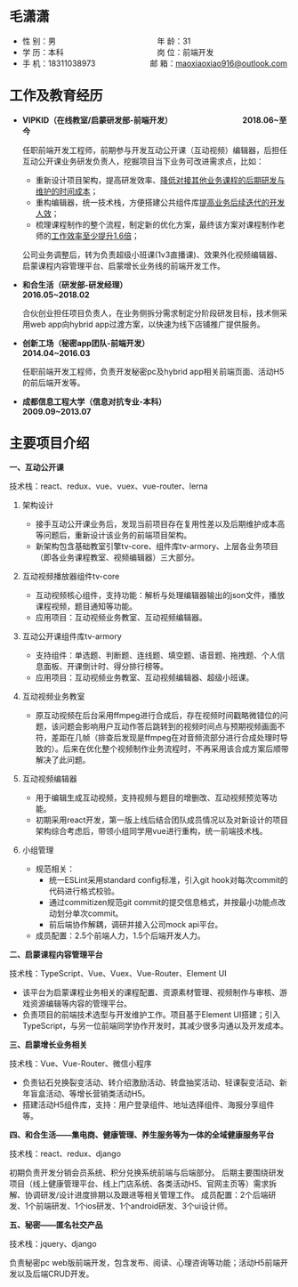 ## <font size=5>毛潇潇</font>

* 性 别：男&emsp;&emsp;&emsp;&emsp;&emsp;&emsp;&emsp;&emsp;&emsp;&emsp;&emsp;&emsp;&emsp;年 龄：31
* 学 历：本科&emsp;&emsp;&emsp;&emsp;&emsp;&emsp;&emsp;&emsp;&emsp;&emsp;&emsp;&emsp;岗 位：前端开发
* 手 机：18311038973&emsp;&emsp;&emsp;&emsp;&emsp;&emsp;&emsp;邮 箱：maoxiaoxiao916@outlook.com

## <font size=5>工作及教育经历</font>

* __VIPKID（在线教室/启蒙研发部-前端开发）&emsp;&emsp;&emsp;&emsp;&emsp;&emsp;&emsp;&emsp;&emsp;2018.06~至今__

  任职前端开发工程师，前期参与开发互动公开课（互动视频）编辑器，后担任互动公开课业务研发负责人，挖掘项目当下业务可改进需求点，比如：

  * 重新设计项目架构，提高研发效率、<u>降低对接其他业务课程的后期研发与维护的时间成本</u>；
  * 重构编辑器，统一技术栈，方便搭建公共组件库<u>提高业务后续迭代的开发人效</u>；
  * 梳理课程制作的整个流程，制定新的优化方案，最终该方案对课程制作老师的<u>工作效率至少提升1.6倍</u>；

  公司业务调整后，转为负责超级小班课(1v3直播课)、效果外化视频编辑器、启蒙课程内容管理平台、启蒙增长业务线的前端开发工作。

* __和合生活（研发部-研发经理）&emsp;&emsp;&emsp;&emsp;&emsp;&emsp;&emsp;&emsp;&emsp;&emsp;&emsp;&emsp;&emsp;&emsp;&emsp; 2016.05~2018.02__

  合伙创业担任项目负责人，在业务侧拆分需求制定分阶段研发目标，技术侧采用web app向hybrid app过渡方案，以快速为线下店铺推广提供服务。

* __创新工场（秘密app团队-前端开发）&emsp;&emsp;&emsp;&emsp;&emsp;&emsp;&emsp;&emsp;&emsp;&emsp;&emsp;&emsp;2014.04~2016.03__

  任职前端开发工程师，负责开发秘密pc及hybrid app相关前端页面、活动H5的前后端开发等。

* __成都信息工程大学（信息对抗专业-本科）&emsp;&emsp;&emsp;&emsp;&emsp;&emsp;&emsp;&emsp;&emsp;2009.09~2013.07__

## <font size=5>主要项目介绍</font>

__一、互动公开课__

技术栈：react、redux、vue、vuex、vue-router、lerna

1. 架构设计
   * 接手互动公开课业务后，发现当前项目存在复用性差以及后期维护成本高等问题后，重新设计该业务的前端项目架构。
   * 新架构包含基础教室引擎tv-core、组件库tv-armory、上层各业务项目（即各业务课程教室、视频编辑器）三大部分。

2. 互动视频播放器组件tv-core
   * 互动视频核心组件，支持功能：解析与处理编辑器输出的json文件，播放课程视频，题目通知等功能。
   * 应用项目：互动视频业务教室、互动视频编辑器。

3. 互动公开课组件库tv-armory
   * 支持组件：单选题、判断题、连线题、填空题、语音题、拖拽题、个人信息面板、开课倒计时、得分排行榜等。
   * 应用项目：互动视频业务教室、互动视频编辑器、超级小班课。

4. 互动视频业务教室
   * 原互动视频在后台采用ffmpeg进行合成后，存在视频时间戳略微错位的问题，该问题会影响用户互动作答后跳转到的视频时间点与预期视频画面不符，差距在几帧（排查后发现是ffmpeg在对音频流部分进行合成处理时导致的）。后来在优化整个视频制作业务流程时，不再采用该合成方案后顺带解决了此问题。
  
5. 互动视频编辑器
   * 用于编辑生成互动视频，支持视频与题目的增删改、互动视频预览等功能。
   * 初期采用react开发，第一版上线后结合团队成员情况以及对新设计的项目架构综合考虑后，带领小组同学用vue进行重构，统一前端技术栈。

6. 小组管理
   * 规范相关：
     * 统一ESLint采用standard config标准，引入git hook对每次commit的代码进行格式校验。
     * 通过commitizen规范git commit的提交信息格式，并按最小功能点改动划分单次commit。
     * 前后端协作解耦，调研并接入公司mock api平台。
   * 成员配置：2.5个前端人力，1.5个后端开发人力。

__二、启蒙课程内容管理平台__

技术栈：TypeScript、Vue、Vuex、Vue-Router、Element UI

* 该平台为启蒙课程业务相关的课程配置、资源素材管理、视频制作与审核、游戏资源编辑等内容的管理平台。
* 负责项目的前端技术选型与开发维护工作。项目基于Element UI搭建；引入TypeScript，与另一位前端同学协作开发时，其减少很多沟通以及开发成本。

__三、启蒙增长业务相关__

技术栈：Vue、Vue-Router、微信小程序

* 负责钻石兑换裂变活动、转介绍激励活动、转盘抽奖活动、轻课裂变活动、新年盲盒活动、等增长营销类活动H5。
* 搭建活动H5组件库，支持：用户登录组件、地址选择组件、海报分享组件等。

__四、和合生活——集电商、健康管理、养生服务等为一体的全域健康服务平台__

技术栈：react、redux、django

初期负责开发分销会员系统、积分兑换系统前端与后端部分。
后期主要围绕研发项目（线上健康管理平台、线上门店系统、各类活动H5、官网主页等）需求拆解、协调研发/设计进度排期以及跟进等相关管理工作。
成员配置：2个后端研发、1个前端研发、1个ios研发、1个android研发、3个ui设计师。

__五、秘密——匿名社交产品__

技术栈：jquery、django

负责秘密pc web版前端开发，包含发布、阅读、心理咨询等功能；活动H5前端开发以及后端CRUD开发。
